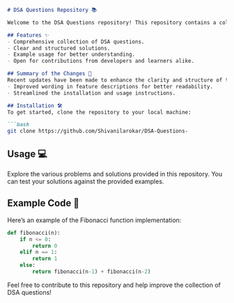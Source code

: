 ```markdown
# DSA Questions Repository 📚

Welcome to the DSA Questions repository! This repository contains a collection of Data Structures and Algorithms (DSA) questions with solutions aimed at helping you improve your coding skills.

## Features ✨
- Comprehensive collection of DSA questions.
- Clear and structured solutions.
- Example usage for better understanding.
- Open for contributions from developers and learners alike.

## Summary of the Changes 🔄
Recent updates have been made to enhance the clarity and structure of the README, along with code improvements. Notable changes include:
- Improved wording in feature descriptions for better readability.
- Streamlined the installation and usage instructions.

## Installation 🛠️
To get started, clone the repository to your local machine:

```bash
git clone https://github.com/Shivanilarokar/DSA-Questions-
```

## Usage 💻
Explore the various problems and solutions provided in this repository. You can test your solutions against the provided examples.

## Example Code 🧪
Here’s an example of the Fibonacci function implementation:

```python
def fibonacci(n):
    if n <= 0:
        return 0
    elif n == 1:
        return 1
    else:
        return fibonacci(n-1) + fibonacci(n-2)
```

Feel free to contribute to this repository and help improve the collection of DSA questions!
```